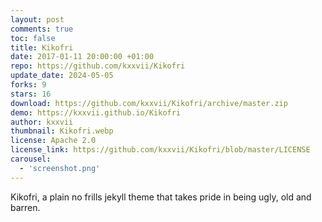 ```yaml
---
layout: post
comments: true
toc: false
title: Kikofri 
date: 2017-01-11 20:00:00 +01:00
repo: https://github.com/kxxvii/Kikofri
update_date: 2024-05-05
forks: 9
stars: 16
download: https://github.com/kxxvii/Kikofri/archive/master.zip
demo: https://kxxvii.github.io/Kikofri
author: kxxvii
thumbnail: Kikofri.webp
license: Apache 2.0
license_link: https://github.com/kxxvii/Kikofri/blob/master/LICENSE
carousel:
  - 'screenshot.png'
---
```


Kikofri, a plain no frills jekyll theme that takes pride in being ugly, old and barren.
